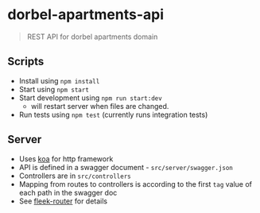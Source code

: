 # dorbel-apartments-api
> REST API for dorbel apartments domain

## Scripts
- Install using ``npm install``
- Start using ``npm start``
- Start development using ``npm run start:dev``
  - will restart server when files are changed.
- Run tests using ``npm test`` (currently runs integration tests)

## Server
- Uses [koa](http://koajs.com/) for http framework
- API is defined in a swagger document - ``src/server/swagger.json``
- Controllers are in ``src/controllers``
- Mapping from routes to controllers is according to the first ``tag`` value of each path in the swagger doc
- See [fleek-router](https://github.com/fleekjs/fleek-router) for details
